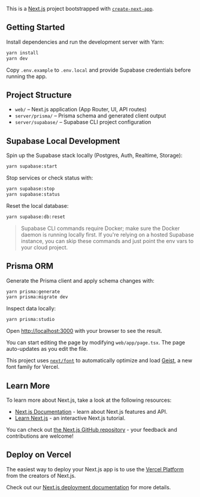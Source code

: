 This is a [Next.js](https://nextjs.org) project bootstrapped with [`create-next-app`](https://nextjs.org/docs/app/api-reference/cli/create-next-app).

## Getting Started

Install dependencies and run the development server with Yarn:

```bash
yarn install
yarn dev
```

Copy `.env.example` to `.env.local` and provide Supabase credentials before running the app.

## Project Structure

- `web/` – Next.js application (App Router, UI, API routes)
- `server/prisma/` – Prisma schema and generated client output
- `server/supabase/` – Supabase CLI project configuration

## Supabase Local Development

Spin up the Supabase stack locally (Postgres, Auth, Realtime, Storage):

```bash
yarn supabase:start
```

Stop services or check status with:

```bash
yarn supabase:stop
yarn supabase:status
```

Reset the local database:

```bash
yarn supabase:db:reset
```

> Supabase CLI commands require Docker; make sure the Docker daemon is running locally first.
> If you're relying on a hosted Supabase instance, you can skip these commands and just point the env vars to your cloud project.

## Prisma ORM

Generate the Prisma client and apply schema changes with:

```bash
yarn prisma:generate
yarn prisma:migrate dev
```

Inspect data locally:

```bash
yarn prisma:studio
```

Open [http://localhost:3000](http://localhost:3000) with your browser to see the result.

You can start editing the page by modifying `web/app/page.tsx`. The page auto-updates as you edit the file.

This project uses [`next/font`](https://nextjs.org/docs/app/building-your-application/optimizing/fonts) to automatically optimize and load [Geist](https://vercel.com/font), a new font family for Vercel.

## Learn More

To learn more about Next.js, take a look at the following resources:

- [Next.js Documentation](https://nextjs.org/docs) - learn about Next.js features and API.
- [Learn Next.js](https://nextjs.org/learn) - an interactive Next.js tutorial.

You can check out [the Next.js GitHub repository](https://github.com/vercel/next.js) - your feedback and contributions are welcome!

## Deploy on Vercel

The easiest way to deploy your Next.js app is to use the [Vercel Platform](https://vercel.com/new?utm_medium=default-template&filter=next.js&utm_source=create-next-app&utm_campaign=create-next-app-readme) from the creators of Next.js.

Check out our [Next.js deployment documentation](https://nextjs.org/docs/app/building-your-application/deploying) for more details.
